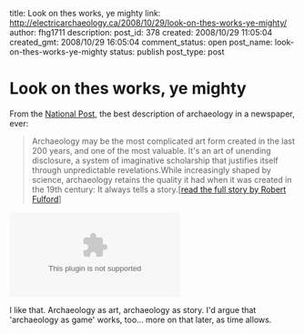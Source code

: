 title: Look on thes works, ye mighty
link: http://electricarchaeology.ca/2008/10/29/look-on-thes-works-ye-mighty/
author: fhg1711
description: 
post_id: 378
created: 2008/10/29 11:05:04
created_gmt: 2008/10/29 16:05:04
comment_status: open
post_name: look-on-thes-works-ye-mighty
status: publish
post_type: post

# Look on thes works, ye mighty

From the [National Post](http://www.nationalpost.com), the best description of archaeology in a newspaper, ever: 

> Archaeology may be the most complicated art form created in the last 200 years, and one of the most valuable. It's an art of unending disclosure, a system of imaginative scholarship that justifies itself through unpredictable revelations.While increasingly shaped by science, archaeology retains the quality it had when it was created in the 19th century: It always tells a story.[[read the full story by Robert Fulford](http://www.nationalpost.com/arts/story.html?id=864004)]

![](http://a123.g.akamai.net/f/123/12465/1d/www.nationalpost.com/arts/864007.bin?size=404x272)

I like that. Archaeology as art, archaeology as story. I'd argue that 'archaeology as game' works, too... more on that later, as time allows.